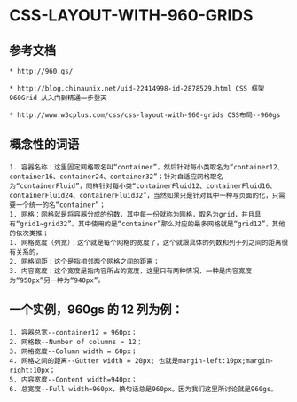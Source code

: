CSS-LAYOUT-WITH-960-GRIDS
=========================

## 参考文档

	* http://960.gs/

	* http://blog.chinaunix.net/uid-22414998-id-2878529.html CSS 框架960Grid 从入门到精通一步登天

	* http://www.w3cplus.com/css/css-layout-with-960-grids CSS布局--960gs

## 概念性的词语

	1. 容器名称：这里固定网格取名叫“container”，然后针对每小类取名为“container12、container16、container24、container32”；针对自适应网格取名为“containerFluid”，同样针对每小类“containerFluid12、containerFluid16、containerFluid24、containerFluid32”，当然如果只是针对其中一种写页面的化，只需要一个统一的名“container”；
	1. 网格：网格就是将容器分成的份数，其中每一份就称为网格，取名为grid，并且具有“grid1~grid32”。其中使用的是“container”那么对应的最多网格就是“grid12”，其他的依次类推；
	1. 网格宽度（列宽）：这个就是每个网格的宽度了，这个就跟具体的列数和列于列之间的距离很有关系的，
	2. 网格间距：这个是指相邻两个网格之间的距离；
	3. 内容宽度：这个宽度是指内容所占的宽度，这里只有两种情况，一种是内容宽度为“950px”另一种为“940px”。


## 一个实例，960gs 的 12 列为例：

	1. 容器总宽--container12 = 960px；
	2. 网格数--Number of columns = 12；
	3. 网格宽度--Column width = 60px；
	4. 网格之间的距离--Gutter width = 20px; 也就是margin-left:10px;margin-right:10px；
	5. 内容宽度--Content width=940px；
	6. 总宽度--Full width=960px，换句话总是960px。因为我们这里所讨论就是960gs。
